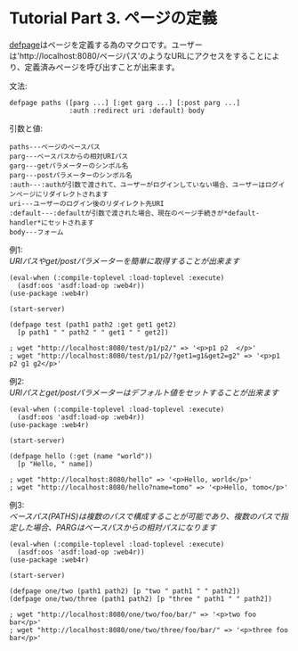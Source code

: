 Tutorial Part 3. ページの定義
==============================
[defpage](http://web4r.org/en/api#defpage)はページを定義する為のマクロです。ユーザーは'http://localhost:8080/ページパス'のようなURLにアクセスをすることにより、定義済みページを呼び出すことが出来ます。

文法:

    defpage paths ([parg ...] [:get garg ...] [:post parg ...]
                   :auth :redirect uri :default) body

引数と値:

    paths---ページのベースパス
    parg---ベースパスからの相対URIパス
    garg---getパラメーターのシンボル名
    parg---postパラメーターのシンボル名
    :auth---:authが引数で渡されて、ユーザーがログインしていない場合、ユーザーはログインページにリダイレクトされます
    uri---ユーザーのログイン後のリダイレクト先URI
    :default---:defaultが引数で渡された場合、現在のページ手続きが*default-handler*にセットされます
    body---フォーム

例1:  
*URIパスやget/postパラメーターを簡単に取得することが出来ます*

    (eval-when (:compile-toplevel :load-toplevel :execute)
      (asdf:oos 'asdf:load-op :web4r))
    (use-package :web4r)

    (start-server)

    (defpage test (path1 path2 :get get1 get2)
      [p path1 " " path2 " " get1 " " get2])

    ; wget "http://localhost:8080/test/p1/p2/" => '<p>p1 p2  </p>'
    ; wget "http://localhost:8080/test/p1/p2/?get1=g1&get2=g2" => '<p>p1 p2 g1 g2</p>'

例2:  
*URIパスとget/postパラメーターはデフォルト値をセットすることが出来ます*

    (eval-when (:compile-toplevel :load-toplevel :execute)
      (asdf:oos 'asdf:load-op :web4r))
    (use-package :web4r)

    (start-server)

    (defpage hello (:get (name "world"))
      [p "Hello, " name])

    ; wget "http://localhost:8080/hello" => '<p>Hello, world</p>'
    ; wget "http://localhost:8080/hello?name=tomo" => '<p>Hello, tomo</p>'

例3:  
*ベースパス(PATHS)は複数のパスで構成することが可能であり、複数のパスで指定した場合、PARGはベースパスからの相対パスになります*

    (eval-when (:compile-toplevel :load-toplevel :execute)
      (asdf:oos 'asdf:load-op :web4r))
    (use-package :web4r)

    (start-server)

    (defpage one/two (path1 path2) [p "two " path1 " " path2])
    (defpage one/two/three (path1 path2) [p "three " path1 " " path2])

    ; wget "http://localhost:8080/one/two/foo/bar/" => '<p>two foo bar</p>'
    ; wget "http://localhost:8080/one/two/three/foo/bar/" => '<p>three foo bar</p>'
